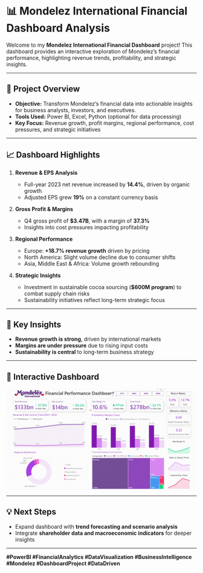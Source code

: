 # 📊 Mondelez International Financial Dashboard Analysis

Welcome to my **Mondelez International Financial Dashboard** project! This dashboard provides an interactive exploration of Mondelez’s financial performance, highlighting revenue trends, profitability, and strategic insights.

---

## 🔹 Project Overview
- **Objective:** Transform Mondelez’s financial data into actionable insights for business analysts, investors, and executives.
- **Tools Used:** Power BI, Excel, Python (optional for data processing)
- **Key Focus:** Revenue growth, profit margins, regional performance, cost pressures, and strategic initiatives

---

## 📈 Dashboard Highlights
1. **Revenue & EPS Analysis**
   - Full-year 2023 net revenue increased by **14.4%**, driven by organic growth
   - Adjusted EPS grew **19%** on a constant currency basis

2. **Gross Profit & Margins**
   - Q4 gross profit of **$3.47B**, with a margin of **37.3%**
   - Insights into cost pressures impacting profitability

3. **Regional Performance**
   - Europe: **+18.7% revenue growth** driven by pricing
   - North America: Slight volume decline due to consumer shifts
   - Asia, Middle East & Africa: Volume growth rebounding

4. **Strategic Insights**
   - Investment in sustainable cocoa sourcing (**$600M program**) to combat supply chain risks
   - Sustainability initiatives reflect long-term strategic focus

---

## 🌟 Key Insights
- **Revenue growth is strong**, driven by international markets
- **Margins are under pressure** due to rising input costs
- **Sustainability is central** to long-term business strategy

---

## 🔗 Interactive Dashboard
![Mondelez Dashboard](Dashboard.gif)

---

## 💡 Next Steps
- Expand dashboard with **trend forecasting and scenario analysis**
- Integrate **shareholder data and macroeconomic indicators** for deeper insights

---

**#PowerBI #FinancialAnalytics #DataVisualization #BusinessIntelligence #Mondelez #DashboardProject #DataDriven**
